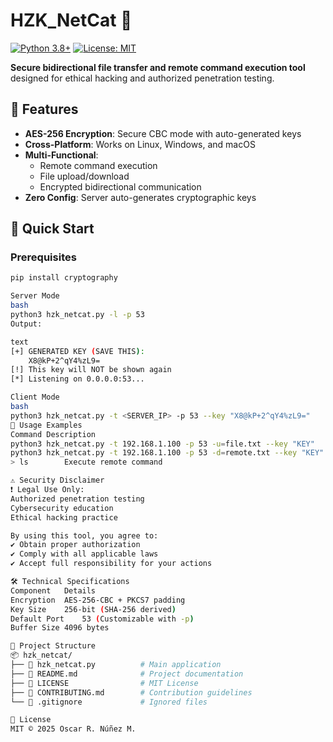 # HZK_NetCat 🔐

[![Python 3.8+](https://img.shields.io/badge/Python-3.8%2B-blue.svg)](https://www.python.org/downloads/)
[![License: MIT](https://img.shields.io/badge/License-MIT-yellow.svg)](https://opensource.org/licenses/MIT)

**Secure bidirectional file transfer and remote command execution tool** designed for ethical hacking and authorized penetration testing.

## 📌 Features
- **AES-256 Encryption**: Secure CBC mode with auto-generated keys
- **Cross-Platform**: Works on Linux, Windows, and macOS
- **Multi-Functional**:
  - Remote command execution
  - File upload/download
  - Encrypted bidirectional communication
- **Zero Config**: Server auto-generates cryptographic keys

## 🚀 Quick Start

### Prerequisites
```bash
pip install cryptography

Server Mode
bash
python3 hzk_netcat.py -l -p 53
Output:

text
[+] GENERATED KEY (SAVE THIS):
    X8@kP+2^qY4%zL9=
[!] This key will NOT be shown again
[*] Listening on 0.0.0.0:53...

Client Mode
bash
python3 hzk_netcat.py -t <SERVER_IP> -p 53 --key "X8@kP+2^qY4%zL9="
📖 Usage Examples
Command	Description
python3 hzk_netcat.py -t 192.168.1.100 -p 53 -u=file.txt --key "KEY"	Upload file
python3 hzk_netcat.py -t 192.168.1.100 -p 53 -d=remote.txt --key "KEY"	Download file
> ls    	Execute remote command

⚠️ Security Disclaimer
❗ Legal Use Only:
Authorized penetration testing
Cybersecurity education
Ethical hacking practice

By using this tool, you agree to:
✔️ Obtain proper authorization
✔️ Comply with all applicable laws
✔️ Accept full responsibility for your actions

🛠️ Technical Specifications
Component	Details
Encryption	AES-256-CBC + PKCS7 padding
Key Size	256-bit (SHA-256 derived)
Default Port	53 (Customizable with -p)
Buffer Size	4096 bytes

📂 Project Structure
📦 hzk_netcat/
├── 📜 hzk_netcat.py          # Main application
├── 📜 README.md              # Project documentation
├── 📜 LICENSE                # MIT License
├── 📜 CONTRIBUTING.md        # Contribution guidelines
└── 📜 .gitignore             # Ignored files

📜 License
MIT © 2025 Oscar R. Núñez M.

